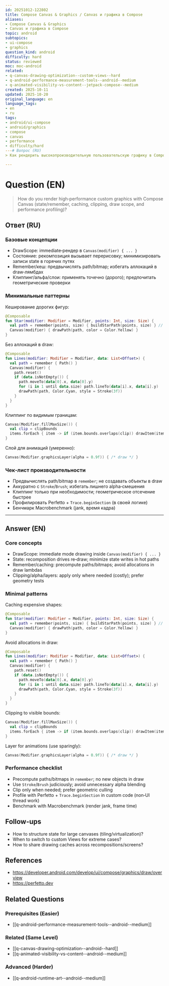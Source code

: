 ```yaml
---
id: 20251012-122802
title: Compose Canvas & Graphics / Canvas и графика в Compose
aliases:
- Compose Canvas & Graphics
- Canvas и графика в Compose
topic: android
subtopics:
- ui-compose
- graphics
question_kind: android
difficulty: hard
status: reviewed
moc: moc-android
related:
- q-canvas-drawing-optimization--custom-views--hard
- q-android-performance-measurement-tools--android--medium
- q-animated-visibility-vs-content--jetpack-compose--medium
created: 2025-10-11
updated: 2025-10-20
original_language: en
language_tags:
- en
- ru
tags:
- android/ui-compose
- android/graphics
- compose
- canvas
- performance
- difficulty/hard
---# Вопрос (RU)
> Как рендерить высокопроизводительную пользовательскую графику в Compose Canvas (state/remember, кеширование, клиппинг, draw scope и профилирование производительности)?

---
```


# Question (EN)
> How do you render high‑performance custom graphics with Compose Canvas (state/remember, caching, clipping, draw scope, and performance profiling)?

## Ответ (RU)

### Базовые концепции
- DrawScope: immediate‑рендер в `Canvas(modifier) { ... }`
- Состояние: рекомпозиция вызывает перерисовку; минимизировать записи state в горячих путях
- Remember/кеш: предвычислять path/bitmap; избегать аллокаций в draw‑лямбдах
- Клиппинг/альфа/слои: применять точечно (дорого); предпочитать геометрические проверки

### Минимальные паттерны

Кеширование дорогих фигур:
```kotlin
@Composable
fun Star(modifier: Modifier = Modifier, points: Int, size: Size) {
  val path = remember(points, size) { buildStarPath(points, size) } // precompute
  Canvas(modifier) { drawPath(path, color = Color.Yellow) }
}
```

Без аллокаций в draw:
```kotlin
@Composable
fun Lines(modifier: Modifier = Modifier, data: List<Offset>) {
  val path = remember { Path() }
  Canvas(modifier) {
    path.reset()
    if (data.isNotEmpty()) {
      path.moveTo(data[0].x, data[0].y)
      for (i in 1 until data.size) path.lineTo(data[i].x, data[i].y)
      drawPath(path, Color.Cyan, style = Stroke(3f))
    }
  }
}
```

Клиппинг по видимым границам:
```kotlin
Canvas(Modifier.fillMaxSize()) {
  val clip = clipBounds
  items.forEach { item -> if (item.bounds.overlaps(clip)) drawItem(item) }
}
```

Слой для анимаций (умеренно):
```kotlin
Canvas(Modifier.graphicsLayer(alpha = 0.9f)) { /* draw */ }
```

### Чек‑лист производительности
- Предвычислять path/bitmap в `remember`; не создавать объекты в draw
- Аккуратно с `Stroke`/`Brush`; избегать лишнего alpha‑смешения
- Клиппинг только при необходимости; геометрическое отсечение быстрее
- Профилировать Perfetto + `Trace.beginSection` (в своей логике)
- Бенчмарк Macrobenchmark (jank, время кадра)

---

## Answer (EN)

### Core concepts
- DrawScope: immediate mode drawing inside `Canvas(modifier) { ... }`
- State: recomposition drives re‑draw; minimize state writes in hot paths
- Remember/caching: precompute paths/bitmaps; avoid allocations in draw lambdas
- Clipping/alpha/layers: apply only where needed (costly); prefer geometry tests

### Minimal patterns

Caching expensive shapes:
```kotlin
@Composable
fun Star(modifier: Modifier = Modifier, points: Int, size: Size) {
  val path = remember(points, size) { buildStarPath(points, size) } // precompute
  Canvas(modifier) { drawPath(path, color = Color.Yellow) }
}
```

Avoid allocations in draw:
```kotlin
@Composable
fun Lines(modifier: Modifier = Modifier, data: List<Offset>) {
  val path = remember { Path() }
  Canvas(modifier) {
    path.reset()
    if (data.isNotEmpty()) {
      path.moveTo(data[0].x, data[0].y)
      for (i in 1 until data.size) path.lineTo(data[i].x, data[i].y)
      drawPath(path, Color.Cyan, style = Stroke(3f))
    }
  }
}
```

Clipping to visible bounds:
```kotlin
Canvas(Modifier.fillMaxSize()) {
  val clip = clipBounds
  items.forEach { item -> if (item.bounds.overlaps(clip)) drawItem(item) }
}
```

Layer for animations (use sparingly):
```kotlin
Canvas(Modifier.graphicsLayer(alpha = 0.9f)) { /* draw */ }
```

### Performance checklist
- Precompute paths/bitmaps in `remember`; no new objects in draw
- Use `Stroke`/`Brush` judiciously; avoid unnecessary alpha blending
- Clip only when needed; prefer geometric culling
- Profile with Perfetto + `Trace.beginSection` in custom code (non‑UI thread work)
- Benchmark with Macrobenchmark (render jank, frame time)

## Follow-ups
- How to structure state for large canvases (tiling/virtualization)?
- When to switch to custom Views for extreme cases?
- How to share drawing caches across recompositions/screens?

## References
- https://developer.android.com/develop/ui/compose/graphics/draw/overview
- https://perfetto.dev

## Related Questions

### Prerequisites (Easier)
- [[q-android-performance-measurement-tools--android--medium]]

### Related (Same Level)
- [[q-canvas-drawing-optimization--android--hard]]
- [[q-animated-visibility-vs-content--android--medium]]

### Advanced (Harder)
- [[q-android-runtime-art--android--medium]]

